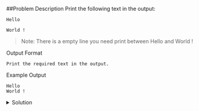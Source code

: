 ##Problem Description
Print the following text in the output:
```
Hello

World !
```

>Note: There is a empty line you need print between Hello and World !



Output Format
```
Print the required text in the output.
```

Example Output
```
Hello
World !
```

<details>
  <summary>Solution</summary>
    Solution is not yet added!
